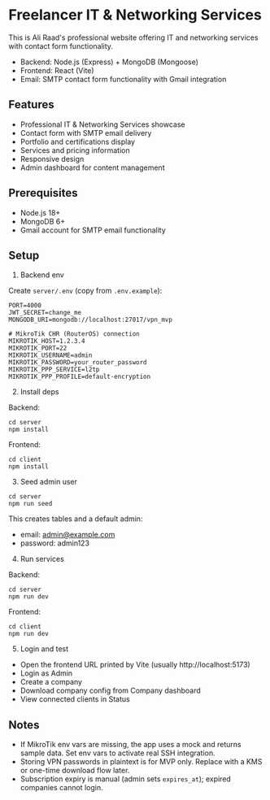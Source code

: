 # Freelancer IT & Networking Services

This is Ali Raad's professional website offering IT and networking services with contact form functionality.

- Backend: Node.js (Express) + MongoDB (Mongoose)
- Frontend: React (Vite)
- Email: SMTP contact form functionality with Gmail integration

## Features
- Professional IT & Networking Services showcase
- Contact form with SMTP email delivery
- Portfolio and certifications display
- Services and pricing information
- Responsive design
- Admin dashboard for content management

## Prerequisites
- Node.js 18+
- MongoDB 6+
- Gmail account for SMTP email functionality

## Setup

1) Backend env

Create `server/.env` (copy from `.env.example`):

```
PORT=4000
JWT_SECRET=change_me
MONGODB_URI=mongodb://localhost:27017/vpn_mvp

# MikroTik CHR (RouterOS) connection
MIKROTIK_HOST=1.2.3.4
MIKROTIK_PORT=22
MIKROTIK_USERNAME=admin
MIKROTIK_PASSWORD=your_router_password
MIKROTIK_PPP_SERVICE=l2tp
MIKROTIK_PPP_PROFILE=default-encryption
```

2) Install deps

Backend:
```
cd server
npm install
```

Frontend:
```
cd client
npm install
```

3) Seed admin user
```
cd server
npm run seed
```
This creates tables and a default admin:
- email: admin@example.com
- password: admin123

4) Run services

Backend:
```
cd server
npm run dev
```

Frontend:
```
cd client
npm run dev
```

5) Login and test
- Open the frontend URL printed by Vite (usually http://localhost:5173)
- Login as Admin
- Create a company
- Download company config from Company dashboard
- View connected clients in Status

## Notes
- If MikroTik env vars are missing, the app uses a mock and returns sample data. Set env vars to activate real SSH integration.
- Storing VPN passwords in plaintext is for MVP only. Replace with a KMS or one-time download flow later.
- Subscription expiry is manual (admin sets `expires_at`); expired companies cannot login.
